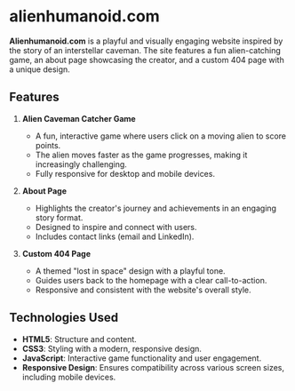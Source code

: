 # alienhumanoid.com

**Alienhumanoid.com** is a playful and visually engaging website inspired by the story of an interstellar caveman. The site features a fun alien-catching game, an about page showcasing the creator, and a custom 404 page with a unique design.

## Features

1. **Alien Caveman Catcher Game**  
   - A fun, interactive game where users click on a moving alien to score points.  
   - The alien moves faster as the game progresses, making it increasingly challenging.  
   - Fully responsive for desktop and mobile devices.

2. **About Page**  
   - Highlights the creator's journey and achievements in an engaging story format.  
   - Designed to inspire and connect with users.  
   - Includes contact links (email and LinkedIn).

3. **Custom 404 Page**  
   - A themed "lost in space" design with a playful tone.  
   - Guides users back to the homepage with a clear call-to-action.  
   - Responsive and consistent with the website's overall style.

## Technologies Used

- **HTML5**: Structure and content.
- **CSS3**: Styling with a modern, responsive design.
- **JavaScript**: Interactive game functionality and user engagement.
- **Responsive Design**: Ensures compatibility across various screen sizes, including mobile devices.
